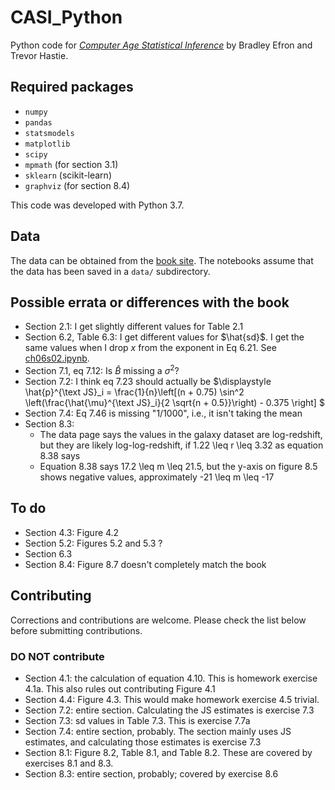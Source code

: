 # CASI_Python

Python code for _[Computer Age Statistical Inference](https://web.stanford.edu/~hastie/CASI/index.html)_ by Bradley Efron and Trevor Hastie.


## Required packages

- `numpy`
- `pandas`
- `statsmodels`
- `matplotlib`
- `scipy`
- `mpmath` (for section 3.1)
- `sklearn` (scikit-learn)
- `graphviz` (for section 8.4)

This code was developed with Python 3.7.


## Data

The data can be obtained from the [book site](https://web.stanford.edu/~hastie/CASI/data.html). The notebooks assume that the data has been saved in a `data/` subdirectory.


## Possible errata or differences with the book

- Section 2.1: I get slightly different values for Table 2.1
- Section 6.2, Table 6.3: I get different values for $\hat{sd}$. I get the same values when I drop $x$ from the exponent in Eq 6.21. See [ch06s02.ipynb](chapter06/ch06s02.ipynb).
- Section 7.1, eq 7.12: Is $\hat{B}$ missing a $\sigma^2$?
- Section 7.2: I think eq 7.23 should actually be $\displaystyle \hat{p}^{\text JS}_i = \frac{1}{n}\left[(n + 0.75) \sin^2 \left(\frac{\hat{\mu}^{\text JS}_i}{2 \sqrt{n + 0.5}}\right) - 0.375 \right] $
- Section 7.4: Eq 7.46 is missing "1/1000", i.e., it isn't taking the mean
- Section 8.3:
    - The data page says the values in the galaxy dataset are log-redshift, but they are likely log-log-redshift, if 1.22 \leq r \leq 3.32 as equation 8.38 says
    - Equation 8.38 says 17.2 \leq m \leq 21.5, but the y-axis on figure 8.5 shows negative values, approximately -21 \leq m \leq -17


## To do

- Section 4.3: Figure 4.2
- Section 5.2: Figures 5.2 and 5.3 ?
- Section 6.3
- Section 8.4: Figure 8.7 doesn't completely match the book


## Contributing

Corrections and contributions are welcome. Please check the list below before submitting contributions.

### DO NOT contribute

- Section 4.1: the calculation of equation 4.10. This is homework exercise 4.1a. This also rules out contributing Figure 4.1
- Section 4.4: Figure 4.3. This would make homework exercise 4.5 trivial.
- Section 7.2: entire section. Calculating the JS estimates is exercise 7.3
- Section 7.3: sd values in Table 7.3. This is exercise 7.7a
- Section 7.4: entire section, probably. The section mainly uses JS estimates, and calculating those estimates is exercise 7.3
- Section 8.1: Figure 8.2, Table 8.1, and Table 8.2. These are covered by exercises 8.1 and 8.3.
- Section 8.3: entire section, probably; covered by exercise 8.6
